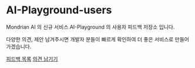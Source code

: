 # AI-Playground-users
Mondrian AI 의 신규 서비스 AI-Playground 의 사용자 피드백 저장소 입니다. 

다양한 의견, 제안 남겨주시면 개발자 분들이 빠르게 확인하여 더 좋은 서비스로 만들어 가겠습니다. 

[피드백 목록](https://github.com/mondrianai/AI-Playground-users/issues)
[의견 남기기](https://github.com/mondrianai/AI-Playground-users/issues/new)
